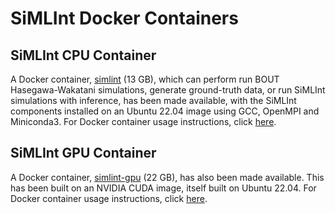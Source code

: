 # SiMLInt Docker Containers

## SiMLInt CPU Container
A Docker container, [simlint](https://github.com/EPCCed/SiMLInt/pkgs/container/simlint) (13 GB), which can perform run BOUT Hasegawa-Wakatani simulations, generate ground-truth data, or run SiMLInt simulations with inference, has been made available, with the SiMLInt components installed on an Ubuntu 22.04 image using GCC, OpenMPI and Miniconda3. For Docker container usage instructions, click [here](../../docs/docker-images.md).

## SiMLInt GPU Container
A Docker container, [simlint-gpu]([https://github.com/EPCCed/SiMLInt/pkgs/container/simlint](https://github.com/EPCCed/SiMLInt/pkgs/container/simlint-gpu)) (22 GB), has also been made available. This has been built on an NVIDIA CUDA image, itself built on Ubuntu 22.04. For Docker container usage instructions, click [here](../../docs/docker-images.md).
